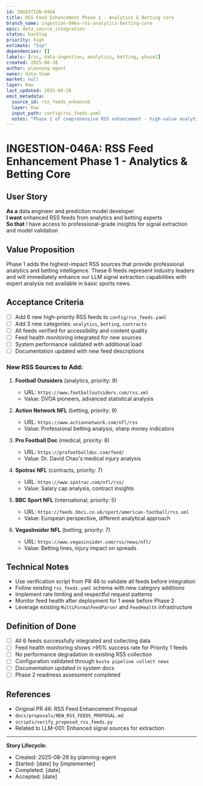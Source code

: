 ```yaml
---
id: INGESTION-046A
title: RSS Feed Enhancement Phase 1 - Analytics & Betting Core
branch_name: ingestion-046a-rss-analytics-betting-core
epic: data_source_integration
status: backlog
priority: high
estimate: "5sp"
dependencies: []
labels: [rss, data-ingestion, analytics, betting, phase1]
created: 2025-08-28
author: planning-agent
owner: data-team
market: null
layer: Raw
last_updated: 2025-08-28
emit_metadata:
  source_id: rss_feeds_enhanced
  layer: Raw
  input_path: config/rss_feeds.yaml
  notes: "Phase 1 of comprehensive RSS enhancement - high-value analytics and betting sources"
---
```


# INGESTION-046A: RSS Feed Enhancement Phase 1 - Analytics & Betting Core

## User Story
**As a** data engineer and prediction model developer  
**I want** enhanced RSS feeds from analytics and betting experts  
**So that** I have access to professional-grade insights for signal extraction and model validation

## Value Proposition
Phase 1 adds the highest-impact RSS sources that provide professional analytics and betting intelligence. These 6 feeds represent industry leaders and will immediately enhance our LLM signal extraction capabilities with expert analysis not available in basic sports news.

## Acceptance Criteria
- [ ] Add 6 new high-priority RSS feeds to `config/rss_feeds.yaml`
- [ ] Add 3 new categories: `analytics`, `betting`, `contracts`
- [ ] All feeds verified for accessibility and content quality
- [ ] Feed health monitoring integrated for new sources
- [ ] System performance validated with additional load
- [ ] Documentation updated with new feed descriptions

### New RSS Sources to Add:
1. **Football Outsiders** (analytics, priority: 9)
   - URL: `https://www.footballoutsiders.com/rss.xml`
   - Value: DVOA pioneers, advanced statistical analysis

2. **Action Network NFL** (betting, priority: 9)
   - URL: `https://www.actionnetwork.com/nfl/rss`
   - Value: Professional betting analysis, sharp money indicators

3. **Pro Football Doc** (medical, priority: 8)
   - URL: `https://profootballdoc.com/feed/`
   - Value: Dr. David Chao's medical injury analysis

4. **Spotrac NFL** (contracts, priority: 7)
   - URL: `https://www.spotrac.com/nfl/rss/`
   - Value: Salary cap analysis, contract insights

5. **BBC Sport NFL** (international, priority: 5)
   - URL: `https://feeds.bbci.co.uk/sport/american-football/rss.xml`
   - Value: European perspective, different analytical approach

6. **VegasInsider NFL** (betting, priority: 7)
   - URL: `https://www.vegasinsider.com/rss/news/nfl/`
   - Value: Betting lines, injury impact on spreads

## Technical Notes
- Use verification script from PR 46 to validate all feeds before integration
- Follow existing `rss_feeds.yaml` schema with new category additions
- Implement rate limiting and respectful request patterns
- Monitor feed health after deployment for 1 week before Phase 2
- Leverage existing `MultiFormatFeedParser` and `FeedHealth` infrastructure

## Definition of Done
- [ ] All 6 feeds successfully integrated and collecting data
- [ ] Feed health monitoring shows >95% success rate for Priority 1 feeds
- [ ] No performance degradation in existing RSS collection
- [ ] Configuration validated through `busta pipeline collect news`
- [ ] Documentation updated in system docs
- [ ] Phase 2 readiness assessment completed

## References
- Original PR 46: RSS Feed Enhancement Proposal
- `docs/proposals/NEW_RSS_FEEDS_PROPOSAL.md`
- `scripts/verify_proposed_rss_feeds.py`
- Related to LLM-001: Enhanced signal sources for extraction

---
**Story Lifecycle:**
- Created: 2025-08-28 by planning-agent
- Started: [date] by [implementer]  
- Completed: [date]
- Accepted: [date]
